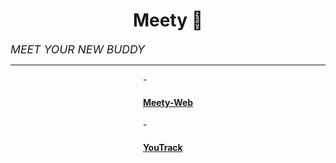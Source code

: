 <h1 align="center">Meety 👋</h1>
<i align="center" style="font-size: 1.1rem">
        MEET YOUR NEW BUDDY
</i>

<hr>
<div style="display: flex; justify-content: space-around">
<div>
- <a href="https://meety-app.de/"><h4>Meety-Web</h4></a>
- <a href="https://meet-up.youtrack.cloud"><h4>YouTrack</h4></a>
</div>
